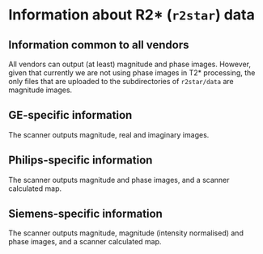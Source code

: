 # Information about R2* (`r2star`) data

## Information common to all vendors

All vendors can output (at least) magnitude and phase images. However, given that currently we are not using phase images in T2* processing, the only files that are uploaded to the subdirectories of `r2star/data` are magnitude images.

## GE-specific information

The scanner outputs magnitude, real and imaginary images.

## Philips-specific information

The scanner outputs magnitude and phase images, and a scanner calculated map.

## Siemens-specific information

The scanner outputs magnitude, magnitude (intensity normalised) and phase images, and a scanner calculated map.